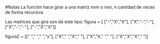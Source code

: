 #Notas
La función hace girar a una matriz nxm o nxn,  n cantidad de veces de forma recursiva

Las matrices que gira son de este tipo:
figura = [ ["-","X","X"],
           ["X","-","-"],
           ["X","-","-"],
           ["-","X","X"]]

figura2 = [[" "," "," ","x"],
           ["X"," ","X"," "],
           ["X","X," "," "],
           ["X","X","X"," "]]
